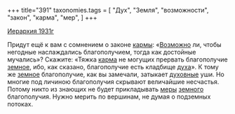+++
title="391"
taxonomies.tags = [
 "Дух",
 "Земля",
 "возможности",
 "закон",
 "карма",
 "мер",
]
+++

[Иерархия 1931г](/agni/1931)

Придут ещё к вам с сомнением о законе [кармы](/tags/[карма](/tags/карма)): «[Возможно](/tags/возможности) ли, чтобы негодные наслаждались благополучием, тогда как достойные мучались»? Скажите: «Тяжка [карма](/tags/карма) не могущих прервать благополучие [земное](/tags/Земля), ибо, как сказано, благополучие есть кладбище [духа](/tags/Дух)». К тому же [земное](/tags/Земля) благополучие, как вы замечали, затыкает [духовные](/tags/Дух) уши. Но многие под личиною благополучия скрывают величайшие несчастья. Потому никто из знающих не будет прикладывать [меры](/tags/[мер](/tags/мер)) [земного](/tags/Земля) благополучия. Нужно мерить по вершинам, не думая о подземных потоках.   

